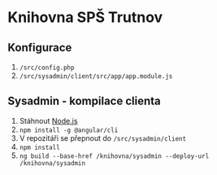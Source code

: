 # Knihovna SPŠ Trutnov

## Konfigurace
1. `/src/config.php`
2. `/src/sysadmin/client/src/app/app.module.js`

## Sysadmin - kompilace clienta
1. Stáhnout [Node.js](https://nodejs.org)
2. `npm install -g @angular/cli`
3. V repozitáři se přepnout do `/src/sysadmin/client`
4. `npm install`
5. `ng build --base-href /knihovna/sysadmin --deploy-url /knihovna/sysadmin`